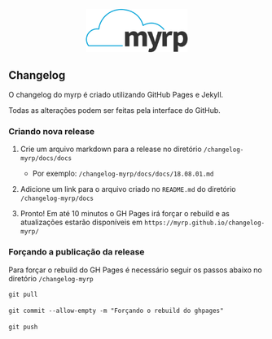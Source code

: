 <p align="center">
  <img width="200" src="./logo.png" alt="Logo do myrp">
  <br>
</p>

## Changelog
O changelog do myrp é criado utilizando GitHub Pages e Jekyll.

Todas as alterações podem ser feitas pela interface do GitHub.

### Criando nova release
1. Crie um arquivo markdown para a release no diretório `/changelog-myrp/docs/docs`
    - Por exemplo: `/changelog-myrp/docs/docs/18.08.01.md`

2. Adicione um link para o arquivo criado no `README.md` do diretório `/changelog-myrp/docs`

3. Pronto! Em até 10 minutos o GH Pages irá forçar o rebuild e as atualizações estarão disponíveis em `https://myrp.github.io/changelog-myrp/`

### Forçando a publicação da release
Para forçar o rebuild do GH Pages é necessário seguir os passos abaixo no diretório `/changelog-myrp`
```
git pull

git commit --allow-empty -m "Forçando o rebuild do ghpages"

git push
```

